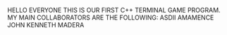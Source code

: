 HELLO EVERYONE THIS IS OUR FIRST C++ TERMINAL GAME PROGRAM. MY MAIN COLLABORATORS ARE THE FOLLOWING:
ASDII AMAMENCE
JOHN KENNETH MADERA

